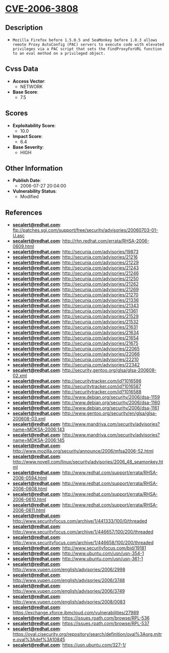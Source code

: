 
# [CVE-2006-3808](https://cve.mitre.org/cgi-bin/cvename.cgi?name=CVE-2006-3808)

## Description

- `Mozilla Firefox before 1.5.0.5 and SeaMonkey before 1.0.3 allows remote Proxy AutoConfig (PAC) servers to execute code with elevated privileges via a PAC script that sets the FindProxyForURL function to an eval method on a privileged object.`

## Cvss Data

- **Access Vector**:
  - NETWORK
- **Base Score**:
  - 7.5

## Scores

- **Exploitability Score**:
  - 10.0
- **Impact Score**:
  - 6.4
- **Base Severity**:
  - HIGH

## Other Information

- **Publish Date**:
  - 2006-07-27 20:04:00
- **Vulnerability Status**:
  - Modified

## References

- **secalert@redhat.com**: ftp://patches.sgi.com/support/free/security/advisories/20060703-01-U.asc
- **secalert@redhat.com**: http://rhn.redhat.com/errata/RHSA-2006-0609.html
- **secalert@redhat.com**: http://secunia.com/advisories/19873
- **secalert@redhat.com**: http://secunia.com/advisories/21216
- **secalert@redhat.com**: http://secunia.com/advisories/21229
- **secalert@redhat.com**: http://secunia.com/advisories/21243
- **secalert@redhat.com**: http://secunia.com/advisories/21246
- **secalert@redhat.com**: http://secunia.com/advisories/21250
- **secalert@redhat.com**: http://secunia.com/advisories/21262
- **secalert@redhat.com**: http://secunia.com/advisories/21269
- **secalert@redhat.com**: http://secunia.com/advisories/21270
- **secalert@redhat.com**: http://secunia.com/advisories/21336
- **secalert@redhat.com**: http://secunia.com/advisories/21343
- **secalert@redhat.com**: http://secunia.com/advisories/21361
- **secalert@redhat.com**: http://secunia.com/advisories/21529
- **secalert@redhat.com**: http://secunia.com/advisories/21532
- **secalert@redhat.com**: http://secunia.com/advisories/21631
- **secalert@redhat.com**: http://secunia.com/advisories/21634
- **secalert@redhat.com**: http://secunia.com/advisories/21654
- **secalert@redhat.com**: http://secunia.com/advisories/21675
- **secalert@redhat.com**: http://secunia.com/advisories/22065
- **secalert@redhat.com**: http://secunia.com/advisories/22066
- **secalert@redhat.com**: http://secunia.com/advisories/22210
- **secalert@redhat.com**: http://secunia.com/advisories/22342
- **secalert@redhat.com**: http://security.gentoo.org/glsa/glsa-200608-02.xml
- **secalert@redhat.com**: http://securitytracker.com/id?1016586
- **secalert@redhat.com**: http://securitytracker.com/id?1016587
- **secalert@redhat.com**: http://securitytracker.com/id?1016588
- **secalert@redhat.com**: http://www.debian.org/security/2006/dsa-1159
- **secalert@redhat.com**: http://www.debian.org/security/2006/dsa-1160
- **secalert@redhat.com**: http://www.debian.org/security/2006/dsa-1161
- **secalert@redhat.com**: http://www.gentoo.org/security/en/glsa/glsa-200608-03.xml
- **secalert@redhat.com**: http://www.mandriva.com/security/advisories?name=MDKSA-2006:143
- **secalert@redhat.com**: http://www.mandriva.com/security/advisories?name=MDKSA-2006:145
- **secalert@redhat.com**: http://www.mozilla.org/security/announce/2006/mfsa2006-52.html
- **secalert@redhat.com**: http://www.novell.com/linux/security/advisories/2006_48_seamonkey.html
- **secalert@redhat.com**: http://www.redhat.com/support/errata/RHSA-2006-0594.html
- **secalert@redhat.com**: http://www.redhat.com/support/errata/RHSA-2006-0608.html
- **secalert@redhat.com**: http://www.redhat.com/support/errata/RHSA-2006-0610.html
- **secalert@redhat.com**: http://www.redhat.com/support/errata/RHSA-2006-0611.html
- **secalert@redhat.com**: http://www.securityfocus.com/archive/1/441333/100/0/threaded
- **secalert@redhat.com**: http://www.securityfocus.com/archive/1/446657/100/200/threaded
- **secalert@redhat.com**: http://www.securityfocus.com/archive/1/446658/100/200/threaded
- **secalert@redhat.com**: http://www.securityfocus.com/bid/19181
- **secalert@redhat.com**: http://www.ubuntu.com/usn/usn-354-1
- **secalert@redhat.com**: http://www.ubuntu.com/usn/usn-361-1
- **secalert@redhat.com**: http://www.vupen.com/english/advisories/2006/2998
- **secalert@redhat.com**: http://www.vupen.com/english/advisories/2006/3748
- **secalert@redhat.com**: http://www.vupen.com/english/advisories/2006/3749
- **secalert@redhat.com**: http://www.vupen.com/english/advisories/2008/0083
- **secalert@redhat.com**: https://exchange.xforce.ibmcloud.com/vulnerabilities/27989
- **secalert@redhat.com**: https://issues.rpath.com/browse/RPL-536
- **secalert@redhat.com**: https://issues.rpath.com/browse/RPL-537
- **secalert@redhat.com**: https://oval.cisecurity.org/repository/search/definition/oval%3Aorg.mitre.oval%3Adef%3A10845
- **secalert@redhat.com**: https://usn.ubuntu.com/327-1/
